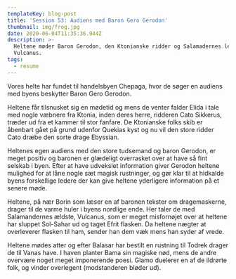 ```yaml
---
templateKey: blog-post
title: 'Session 53: Audiens med Baron Gero Gerodon'
thumbnail: img/frog.jpg
date: 2020-06-04T11:35:36.944Z
description: >-
  Heltene møder Baron Gerodon, den Ktonianske ridder og Salamadernes leder,
  Vulcanus.
tags:
  - resume
---
```

Vores helte har fundet til handelsbyen Chepaga, hvor de søger en audiens med byens beskytter Baron Gero Gerodon.

Heltene får tilsnusket sig en mødetid og mens de venter falder Elida i tale med nogle væbnere fra Ktonia, inden deres herre, ridderen Cato Sikkerus, træder ud fra et kammer til stor fanfare. De Ktonianske folks skib er åbenbart gået på grund udenfor Quekias kyst og nu vil den store ridder Cato dræbe den sorte drage Ebyssian.

Heltenes egen audiens med den store tudsemand og baron Gerodon, er meget positiv og baronen er glædeligt overrasket over at have så fint selskab i byen. Efter at have udvekslet information giver Gerodon heltene mulighed for at låne nogle sæt magisk rustninger, og gør klar til at hidkalde byens forskellige ledere der kan give heltene yderligere information på et senere møde.

Heltene, på nær Borin som læser en af baronen tekster om dragemaskerne, drager til de varme huler i byens nordlige ende. Her taler de med Salamandernes ældste, Vulcanus, som er meget misfornøjet over at heltene har sluppet Sol-Sahar ud og taget Efrit flasken. Da heltene nægter at overleverer flasken til ham, sender han dem væk mens han syder af vrede.

Heltene mødes atter og efter Balasar har bestilt en rustning til Todrek drager de til Vanas have. I haven planter Bama sin magiske nød, mens de andre overvære noget meget imponerende poesi. Glamo duelerer en af de ildrørte folk, og vinder overlegent (modstanderen bløder ud).
